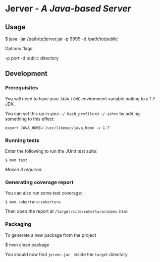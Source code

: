 Jerver - _A Java-based Server_
==============================

Usage
-----

  $ java -jar /path/to/jerver.jar -p 9999 -d /path/to/public

Options flags:

  -p  port
  -d  public directory

Development
-----------

### Prerequisites

You will need to have your `JAVA_HOME` environment variable poiting to a
1.7 JDK.

You can set this up in your `~/.bash_profile` or `~/.zshrc` by adding something to this effect:

    export JAVA_HOME=`/usr/libexec/java_home -v 1.7`

### Running tests

Enter the following to run the JUnit test suite:

    $ mvn test

_Maven 3 required._

### Generating coverage report

You can also run some test coverage:

    $ mvn cobertura:cobertura

Then open the report at `/target/site/cobertura/index.html`

### Packaging

To generate a new package from the project

  $ mvn clean package

You should now find `jerver.jar ` inside the `target` directory.
